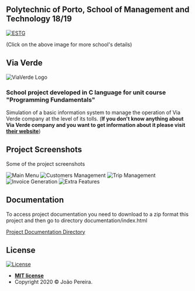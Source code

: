 ## Polytechnic of Porto, School of Management and Technology 18/19
<a href="https://www.estg.ipp.pt/"><img src="https://user-images.githubusercontent.com/44362304/94424125-9f4d8a00-0181-11eb-84cb-174d8dbde5ec.png" title="ESTG"></a>

 (Click on the above image for more school's details)

## Via Verde
![ViaVerde Logo](https://user-images.githubusercontent.com/44362304/94420414-08ca9a00-017c-11eb-826b-87846b197d7f.png)

### School project developed in C language for unit course "Programming Fundamentals"

Simulation of a basic information system to manage the operation of Via Verde company at the level of its tolls.
(**If you don't know anything about Via Verde company and you want to get information about it please visit [their website](https://www.viaverde.pt/particulares/quem-somos)**)

## Project Screenshots
Some of the project screenshots

![Main Menu](https://user-images.githubusercontent.com/44362304/94462698-d2107600-01b3-11eb-9e67-bd6ebf0d8689.png)
![Customers Management](https://user-images.githubusercontent.com/44362304/94462700-d2107600-01b3-11eb-8daa-6e25d6e8d95d.png)
![Trip Management](https://user-images.githubusercontent.com/44362304/94462703-d2a90c80-01b3-11eb-911b-07da111e5de2.png)
![Invoice Generation](https://user-images.githubusercontent.com/44362304/94462705-d341a300-01b3-11eb-99cd-ca8582948199.png)
![Extra Features](https://user-images.githubusercontent.com/44362304/94462723-d9d01a80-01b3-11eb-9f44-e41c31a0c050.png)

## Documentation
To access project documentation you need to download to a zip format this project and then go to directory documentation/index.html
<p><a href="https://github.com/Joaodevgit/Via-Verde/tree/master/documentation"> Project Documentation Directory </a></p>

## License

[![License](http://img.shields.io/:license-mit-blue.svg?style=flat-square)](http://badges.mit-license.org)
- **[MIT license](http://opensource.org/licenses/mit-license.php)**
- Copyright 2020 © João Pereira.
